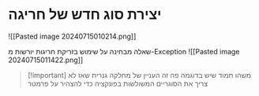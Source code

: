 # יצירת סוג חדש של חריגה
![[Pasted image 20240715010214.png]]

שאלה מבחינה על שימוש בזריקת חריגות יורשות מ-Exception
![[Pasted image 20240715011422.png]]

> [!important] משהו חמוד שיש בדוגמה פה זה העניין של מחלקה גנרית שאז לא צריך את הסוגריים המשולשות בפונקציה כדי להצהיר על פרמטר

